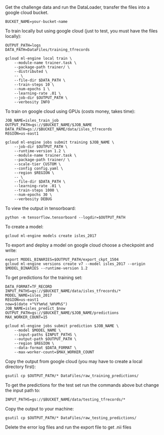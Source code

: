 Get the challenge data and run the DataLoader, transfer the files into a google cloud bucket.

````
BUCKET_NAME=your-bucket-name
````
To train locally but using google cloud (just to test, you must have the files locally):
```
OUTPUT_PATH=logs
DATA_PATH=DataFiles/training_tfrecords

gcloud ml-engine local train \
    --module-name trainer.task \
    --package-path trainer/ \
    --distributed \
    -- \
    --file-dir $DATA_PATH \
    --train-steps 10 \
    --num-epochs 1 \
    --learning-rate .01 \
    --job-dir $OUTPUT_PATH \
    --verbosity INFO
````

To train on google cloud using GPUs (costs money, takes time):
````
JOB_NAME=isles_train_job
OUTPUT_PATH=gs://$BUCKET_NAME/$JOB_NAME
DATA_PATH=gs://$BUCKET_NAME/data/isles_tfrecords
REGION=us-east1

gcloud ml-engine jobs submit training $JOB_NAME \
    --job-dir $OUTPUT_PATH \
    --runtime-version 1.2 \
    --module-name trainer.task \
    --package-path trainer/ \
    --scale-tier CUSTOM \
    --config config.yaml \
    --region $REGION \
    -- \
    --file-dir $DATA_PATH \
    --learning-rate .01 \
    --train-steps 1000 \
    --num-epochs 30 \
    --verbosity DEBUG
````

To view the output in tensorboard:
````
python -m tensorflow.tensorboard --logdir=$OUTPUT_PATH
````
To create a model:
````
gcloud ml-engine models create isles_2017
````
To export and deploy a model on google cloud choose a checkpoint and write:
````
export MODEL_BINARIES=$OUTPUT_PATH/export_ckpt_1504
gcloud ml-engine versions create v7 --model isles_2017 --origin $MODEL_BINARIES --runtime-version 1.2
````

To get predictions for the training set:
````
DATA_FORMAT=TF_RECORD
INPUT_PATHS=gs://$BUCKET_NAME/data/isles_tfrecords/*
MODEL_NAME=isles_2017
REGION=us-east1
now=$(date +"%Y%m%d_%H%M%S")
JOB_NAME=isles_predict_$now
OUTPUT_PATH=gs://$BUCKET_NAME/$JOB_NAME/predictions
MAX_WORKER_COUNT=15

gcloud ml-engine jobs submit prediction $JOB_NAME \
    --model $MODEL_NAME \
    --input-paths $INPUT_PATHS \
    --output-path $OUTPUT_PATH \
    --region $REGION \
    --data-format $DATA_FORMAT \
    --max-worker-count=$MAX_WORKER_COUNT
````
Copy the output from google cloud (you may have to create a local directory first):
````
gsutil cp $OUTPUT_PATH/* DataFiles/raw_training_predictions/
````

To get the predictions for the test set run the commands above but change the input path to:
````
INPUT_PATHS=gs://$BUCKET_NAME/data/testing_tfrecords/*
````

Copy the output to your machine:
````
gsutil cp $OUTPUT_PATH/* DataFiles/raw_testing_predictions/
````
Delete the error log files and run the export file to get .nii files
